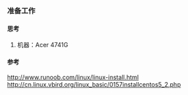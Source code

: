 ### 准备工作

#### 思考
1. 机器：Acer 4741G  

#### 参考
http://www.runoob.com/linux/linux-install.html  
http://cn.linux.vbird.org/linux_basic/0157installcentos5_2.php
